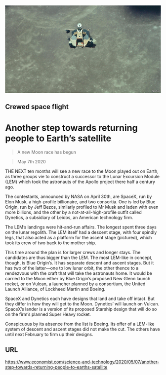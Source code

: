 ![](./images/20200509_STP002_1.jpg)

## Crewed space flight

# Another step towards returning people to Earth’s satellite

> A new Moon race has begun

> May 7th 2020

THE NEXT ten months will see a new race to the Moon played out on Earth, as three groups vie to construct a successor to the Lunar Excursion Module (LEM) which took the astronauts of the Apollo project there half a century ago.

The contestants, announced by NASA on April 30th, are SpaceX, run by Elon Musk, a high-profile billionaire, and two consortia. One is led by Blue Origin, run by Jeff Bezos, similarly profiled to Mr Musk and laden with even more billions, and the other by a not-at-all-high-profile outfit called Dynetics, a subsidiary of Leidos, an American technology firm.

The LEM’s landings were hit-and-run affairs. The longest spent three days on the lunar regolith. The LEM itself had a descent stage, with four spindly legs, that also acted as a platform for the ascent stage (pictured), which took its crew of two back to the mother ship.

This time around the plan is for larger crews and longer stays. The candidates are thus bigger than the LEM. The most LEM-like in concept, though, is Blue Origin’s. It has separate descent and ascent stages. But it has two of the latter—one to low lunar orbit, the other thence to a rendezvous with the craft that will take the astronauts home. It would be carried to the Moon either by Blue Origin’s proposed New Glenn launch rocket, or on Vulcan, a launcher planned by a consortium, the United Launch Alliance, of Lockheed Martin and Boeing.

SpaceX and Dynetics each have designs that land and take off intact. But they differ in how they will get to the Moon. Dynetics’ will launch on Vulcan. SpaceX’s lander is a version of its proposed Starship design that will do so on the firm’s planned Super Heavy rocket.

Conspicuous by its absence from the list is Boeing. Its offer of a LEM-like system of descent and ascent stages did not make the cut. The others have until next February to firm up their designs.

## URL

https://www.economist.com/science-and-technology/2020/05/07/another-step-towards-returning-people-to-earths-satellite
